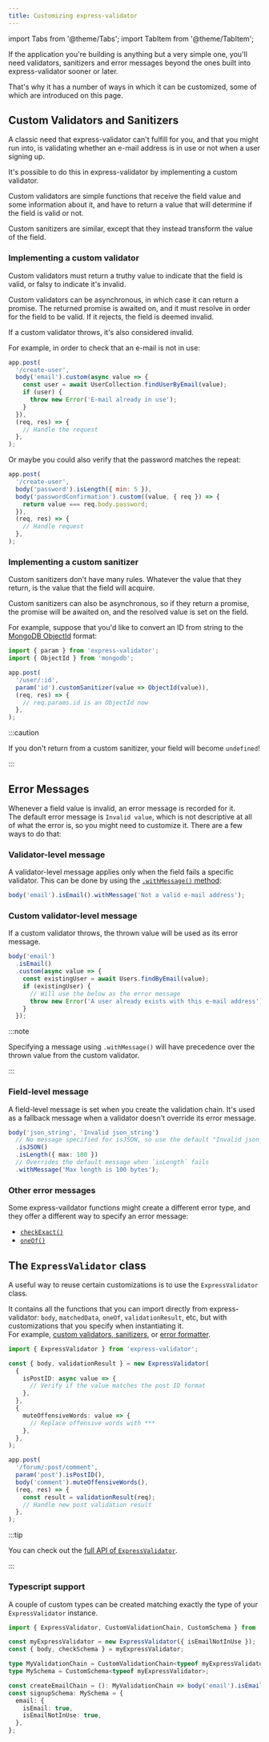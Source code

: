 ```yaml
---
title: Customizing express-validator
---
```


import Tabs from '@theme/Tabs';
import TabItem from '@theme/TabItem';

If the application you're building is anything but a very simple one, you'll need validators,
sanitizers and error messages beyond the ones built into express-validator sooner or later.

That's why it has a number of ways in which it can be customized, some of which are introduced on this page.

## Custom Validators and Sanitizers

A classic need that express-validator can't fulfill for you, and that you might run into,
is validating whether an e-mail address is in use or not when a user signing up.

It's possible to do this in express-validator by implementing a custom validator.

Custom validators are simple functions that receive the field value and some information about it,
and have to return a value that will determine if the field is valid or not.

Custom sanitizers are similar, except that they instead transform the value of the field.

### Implementing a custom validator

Custom validators must return a truthy value to indicate that the field is valid, or falsy to indicate it's invalid.

Custom validators can be asynchronous, in which case it can return a promise. The returned promise is awaited on, and it must resolve in order for the field to be valid. If it rejects, the field is deemed invalid.

If a custom validator throws, it's also considered invalid.

For example, in order to check that an e-mail is not in use:

```js
app.post(
  '/create-user',
  body('email').custom(async value => {
    const user = await UserCollection.findUserByEmail(value);
    if (user) {
      throw new Error('E-mail already in use');
    }
  }),
  (req, res) => {
    // Handle the request
  },
);
```

Or maybe you could also verify that the password matches the repeat:

```js
app.post(
  '/create-user',
  body('password').isLength({ min: 5 }),
  body('passwordConfirmation').custom((value, { req }) => {
    return value === req.body.password;
  }),
  (req, res) => {
    // Handle request
  },
);
```

### Implementing a custom sanitizer

Custom sanitizers don't have many rules. Whatever the value that they return, is the value that the field will acquire.

Custom sanitizers can also be asynchronous, so if they return a promise, the promise will be awaited on, and the resolved value is set on the field.

For example, suppose that you'd like to convert an ID from string to the [MongoDB ObjectId](https://www.mongodb.com/docs/manual/reference/method/ObjectId/) format:

```js
import { param } from 'express-validator';
import { ObjectId } from 'mongodb';

app.post(
  '/user/:id',
  param('id').customSanitizer(value => ObjectId(value)),
  (req, res) => {
    // req.params.id is an ObjectId now
  },
);
```

:::caution

If you don't return from a custom sanitizer, your field will become `undefined`!

:::

## Error Messages

Whenever a field value is invalid, an error message is recorded for it.<br/>
The default error message is `Invalid value`, which is not descriptive at all of what the error is,
so you might need to customize it. There are a few ways to do that:

### Validator-level message

A validator-level message applies only when the field fails a specific validator.
This can be done by using the [`.withMessage()` method](../api/validation-chain.md#withmessage):

```ts
body('email').isEmail().withMessage('Not a valid e-mail address');
```

### Custom validator-level message

If a custom validator throws, the thrown value will be used as its error message.

```ts
body('email')
  .isEmail()
  .custom(async value => {
    const existingUser = await Users.findByEmail(value);
    if (existingUser) {
      // Will use the below as the error message
      throw new Error('A user already exists with this e-mail address');
    }
  });
```

:::note

Specifying a message using `.withMessage()` will have precedence over the thrown value from the
custom validator.

:::

### Field-level message

A field-level message is set when you create the validation chain. It's used as a fallback message
when a validator doesn't override its error message.

```ts
body('json_string', 'Invalid json_string')
  // No message specified for isJSON, so use the default "Invalid json_string"
  .isJSON()
  .isLength({ max: 100 })
  // Overrides the default message when `isLength` fails
  .withMessage('Max length is 100 bytes');
```

### Other error messages

Some express-vaildator functions might create a different error type, and they offer a different way
to specify an error message:

- [`checkExact()`](../api/check-exact.md)
- [`oneOf()`](../api/one-of.md)

## The `ExpressValidator` class

A useful way to reuse certain customizations is to use the `ExpressValidator` class.

It contains all the functions that you can import directly from express-validator:
`body`, `matchedData`, `oneOf`, `validationResult`, etc, but with customizations that you specify when
instantiating it.<br/>
For example, [custom validators, sanitizers](#custom-validators-and-sanitizers), or
[error formatter](../api/validation-result.md#errorformatter).

```ts
import { ExpressValidator } from 'express-validator';

const { body, validationResult } = new ExpressValidator(
  {
    isPostID: async value => {
      // Verify if the value matches the post ID format
    },
  },
  {
    muteOffensiveWords: value => {
      // Replace offensive words with ***
    },
  },
);

app.post(
  '/forum/:post/comment',
  param('post').isPostID(),
  body('comment').muteOffensiveWords(),
  (req, res) => {
    const result = validationResult(req);
    // Handle new post validation result
  },
);
```

:::tip

You can check out the [full API of `ExpressValidator`](../api/express-validator.md).

:::

### Typescript support

A couple of custom types can be created matching exactly the type of your `ExpressValidator` instance.

```ts
import { ExpressValidator, CustomValidationChain, CustomSchema } from 'express-validator';

const myExpressValidator = new ExpressValidator({ isEmailNotInUse });
const { body, checkSchema } = myExpressValidator;

type MyValidationChain = CustomValidationChain<typeof myExpressValidator>;
type MySchema = CustomSchema<typeof myExpressValidator>;

const createEmailChain = (): MyValidationChain => body('email').isEmail().isEmailNotInUse();
const signupSchema: MySchema = {
  email: {
    isEmail: true,
    isEmailNotInUse: true,
  },
};
```
